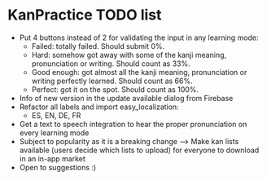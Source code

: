 # KanPractice TODO list

- Put 4 buttons instead of 2 for validating the input in any learning mode:
    - Failed: totally failed. Should submit 0%.
    - Hard: somehow got away with some of the kanji meaning, pronunciation or writing. Should count as 33%.
    - Good enough: got almost all the kanji meaning, pronunciation or writing perfectly learned. Should count as 66%.
    - Perfect: got it on the spot. Should count as 100%.
- Info of new version in the update available dialog from Firebase
- Refactor all labels and import easy_localization:
    - ES, EN, DE, FR
- Get a text to speech integration to hear the proper pronunciation on every learning mode
- Subject to popularity as it is a breaking change --> Make kan lists available (users decide which lists to upload) for everyone to download in an in-app market
- Open to suggestions :)
